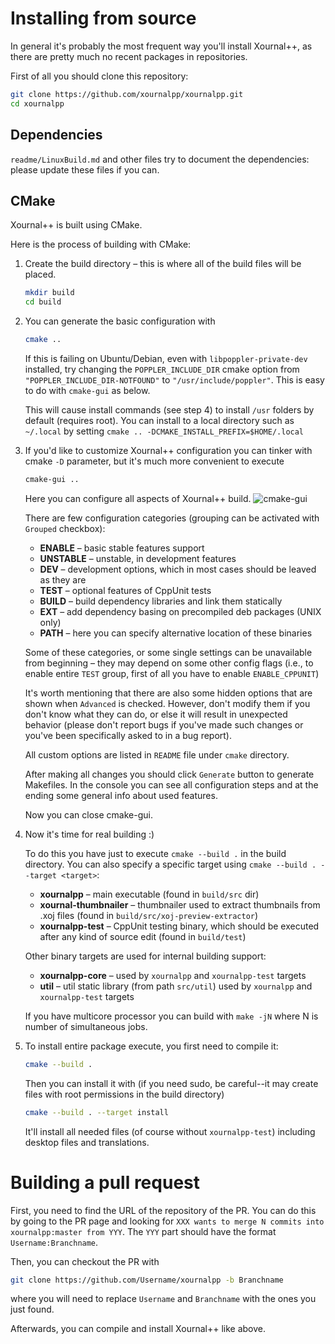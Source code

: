 # Installing from source
In general it's probably the most frequent way you'll install Xournal++, as there are pretty much no recent packages in repositories.

First of all you should clone this repository:
```bash
git clone https://github.com/xournalpp/xournalpp.git
cd xournalpp
```

## Dependencies

`readme/LinuxBuild.md` and other files try to document the dependencies: please update these files if you can.

## CMake
Xournal++ is built using CMake.

Here is the process of building with CMake:

1. Create the build directory – this is where all of the build files will be placed.

   ````bash
   mkdir build
   cd build
   ````

2. You can generate the basic configuration with

   ````bash
   cmake ..
   ````

   If this is failing on Ubuntu/Debian, even with `libpoppler-private-dev` installed, try changing the `POPPLER_INCLUDE_DIR` cmake option from `"POPPLER_INCLUDE_DIR-NOTFOUND"` to `"/usr/include/poppler"`. This is easy to do with `cmake-gui` as below.

   This will cause install commands (see step 4) to install `/usr` folders by default (requires root). You can install to a local directory such as `~/.local` by setting `cmake .. -DCMAKE_INSTALL_PREFIX=$HOME/.local`

3. If you'd like to customize Xournal++ configuration you can tinker with cmake `-D` parameter, but it's much more convenient to execute

   ````bash
   cmake-gui ..
   ````

   Here you can configure all aspects of Xournal++ build.
   ![cmake-gui](http://i.imgur.com/EYwXMuL.png)

   There are few configuration categories (grouping can be activated with `Grouped` checkbox):
   - **ENABLE** – basic stable features support
   - **UNSTABLE** – unstable, in development features
   - **DEV** – development options, which in most cases should be leaved as they are
   - **TEST** – optional features of CppUnit tests
   - **BUILD** – build dependency libraries and link them statically
   - **EXT** – add dependency basing on precompiled deb packages (UNIX only)
   - **PATH** – here you can specify alternative location of these binaries

   Some of these categories, or some single settings can be unavailable from beginning – they may depend on some other config flags (i.e., to enable entire `TEST` group, first of all you have to enable `ENABLE_CPPUNIT`)

   It's worth mentioning that there are also some hidden options that are shown when `Advanced` is checked. However, don't modify them if you don't know what they can do, or else it will result in unexpected behavior (please don't report bugs if you've made such changes or you've been specifically asked to in a bug report).

   All custom options are listed in `README` file under `cmake` directory.

   After making all changes you should click `Generate` button to generate Makefiles. In the console you can see all configuration steps and at the ending some general info about used features.

   Now you can close cmake-gui.

4. Now it's time for real building :)

   To do this you have just to execute `cmake --build .` in the build directory. You can also specify a specific target using `cmake --build . --target <target>`:
   - **xournalpp** – main executable (found in `build/src` dir)
   - **xournal-thumbnailer** – thumbnailer used to extract thumbnails from .xoj files (found in `build/src/xoj-preview-extractor`)
   - **xournalpp-test** – CppUnit testing binary, which should be executed after any kind of source edit (found in `build/test`)
   
   Other binary targets are used for internal building support:
   - **xournalpp-core** – used by `xournalpp` and `xournalpp-test` targets
   - **util** – util static library (from path `src/util`) used by `xournalpp` and `xournalpp-test` targets

   If you have multicore processor you can build with `make -jN` where N is number of simultaneous jobs.

5. To install entire package execute, you first need to compile it:
   
   ````bash
   cmake --build .
   ````

   Then you can install it with (if you need sudo, be careful--it may create files with root permissions in the build directory)
   ```bash
   cmake --build . --target install
   ```

   It'll install all needed files (of course without `xournalpp-test`) including desktop files and translations.

# Building a pull request

First, you need to find the URL of the repository of the PR. You can do this by going to the PR page and looking for `XXX wants to merge N commits into xournalpp:master from YYY`. The `YYY` part should have the format `Username:Branchname`.

Then, you can checkout the PR with
```bash
git clone https://github.com/Username/xournalpp -b Branchname
```
where you will need to replace `Username` and `Branchname` with the ones you just found.

Afterwards, you can compile and install Xournal++ like above.